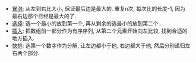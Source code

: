 +   [冒泡](bubble.ts): 从左到右比大小, 保证最后边是最大的. 重复n次, 每次比的长度-1, 因为最右边那个已经是最大的了.
+   [选择](selection.ts): 选一个最小的放到第一个, 再从剩余的选最小的放到第二个...
+   [插入](insertion.ts): 把数组前一部分作为有序序列, 从第二个元素开始向左比较, 找到合适的地方插入.
+   [快排](quick.ts): 选第一个数字作为分解, 让左边都小于他, 右边都大于他, 然后分别递归左右两个部分.